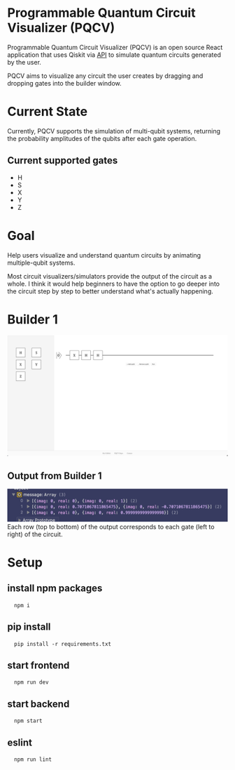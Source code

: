 # Programmable Quantum Circuit Visualizer (PQCV)
Programmable Quantum Circuit Visualizer (PQCV) is an open source React application that uses Qiskit via [API]() to simulate quantum circuits generated by the user.

PQCV aims to visualize any circuit the user creates by dragging and dropping gates into the builder window.

# Current State
Currently, PQCV supports the simulation of multi-qubit systems, returning the probability amplitudes of the qubits after each gate operation.

## Current supported gates
- H
- S
- X
- Y
- Z

# Goal
Help users visualize and understand quantum circuits by animating multiple-qubit systems.

Most circuit visualizers/simulators provide the output of the circuit as a whole. I think it would help beginners to have the option to go deeper into the circuit step by step to better understand what's actually happening.

# Builder 1
![builderWindow](/assets/builderwindowgates.png)
## Output from Builder 1
![output](assets/output.png)
Each row (top to bottom) of the output corresponds to each gate (left to right) of the circuit.

# Setup
## install npm packages
<pre> <code> npm i </code> </pre>

## pip install
<pre> <code> pip install -r requirements.txt </code> </pre>

## start frontend
<pre> <code> npm run dev </code> </pre>

## start backend
<pre> <code> npm start </code> </pre>

## eslint
<pre> <code> npm run lint </code> </pre>

